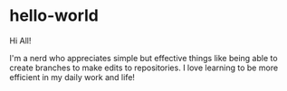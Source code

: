 # hello-world

Hi All!

I'm a nerd who appreciates simple but effective things like being able to create branches to make edits to repositories. 
I love learning to be more efficient in my daily work and life! 
